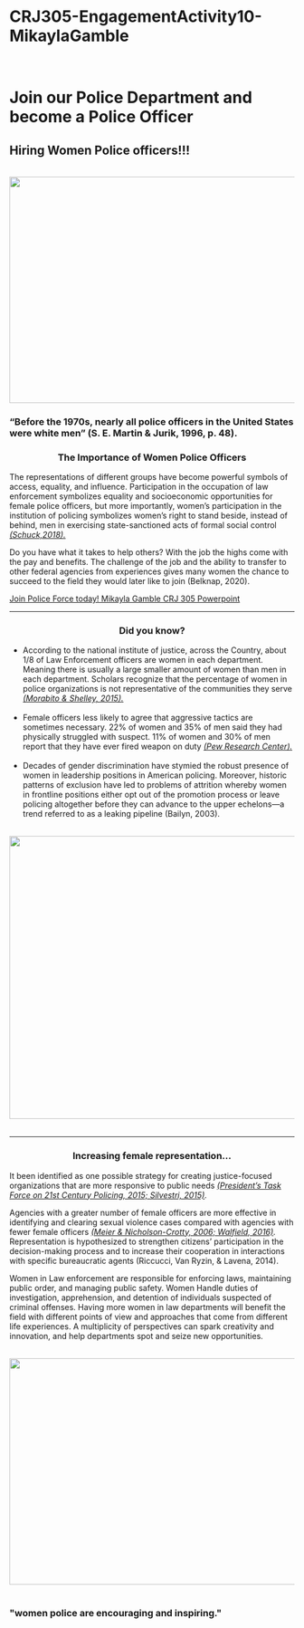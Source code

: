 # CRJ305-EngagementActivity10-MikaylaGamble
<html> 
    <head>
            <meta charset="utf-8">
            <meta http-equiv="X-UA-Compatible" content="IE-edge">
            <meta name="viewport" content="width=device-width, initial-scale=1.0">
    <br>
  </head>
        <body>
            <h1>Join our Police Department and become a Police Officer</h1>
          <h2>Hiring Women Police officers!!!</h2>
            <br>  
            <center><img class=".mainphoto" src="https://ei.marketwatch.com/Multimedia/2020/06/09/Photos/ZH/MW-II236_police_20200609130247_ZH.jpg?uuid=0b748dd4-aa73-11ea-84c4-9c8e992d421e" width="800" height="400"></center>
          <h3>“Before the 1970s, nearly all police officers in the United States were white men” (S. E. Martin & Jurik, 1996, p. 48).</h3>
           <center><h3>The Importance of Women Police Officers</h3></center>
           <div>
    <p>The representations of different groups have become powerful symbols of access, equality, and influence. Participation in the occupation of law enforcement symbolizes equality and socioeconomic opportunities for female police officers, but more importantly, women’s participation in the institution of policing symbolizes women’s right to stand beside, instead of behind, men in exercising state-sanctioned acts of formal social control
    <a href="https://journals.sagepub.com/doi/epub/10.1177/1557085117753668"><i>(Schuck,2018).</a></i>
    </p>
    </div>
    <div>
         <p>Do you have what it takes to help others? With the job the highs come with the pay and benefits. The challenge of the job and the ability to transfer to other federal agencies from experiences gives many women the chance to succeed to the field they would later like to join (Belknap, 2020). </p>
         </div>
           <Div>
    <a href="https://1drv.ms/p/s!AqKs387LTT2r_RNhVmKAkyRFj1jx?e=lYKzgl" target="_blank">Join Police Force today! Mikayla Gamble CRJ 305 Powerpoint</a>
             </div>
             <hr>
    <center><h3>Did you know?</h3></center>
    <ul>
            <li>According to the national institute of justice, across the Country, about 1/8 of Law Enforcement officers are women in each department. Meaning there is usually a large smaller amount of women than men in each department. Scholars recognize that the percentage of women in police organizations is not representative of the communities they serve 
            <a href="https://journals.sagepub.com/doi/epub/10.1177/2153368715575376"><i>(Morabito & Shelley, 2015).</a></i>
            </li>
        <br>
            <li>Female officers less likely to agree that aggressive tactics are sometimes necessary. 22% of women and 35% of men said they had physically struggled with suspect. 11% of women and 30% of men report that they have ever fired weapon on duty
            <a href="https://www.pewresearch.org/fact-tank/2017/01/17/female-police-officers-on-the-job-experiences-diverge-from-those-of-male-officers/"><i>(Pew Research Center).</a></i>
            </li>
        <br>
            <li> Decades of gender discrimination have stymied the robust presence of women in leadership positions in American policing. Moreover, historic patterns of exclusion have led to problems of attrition whereby women in frontline positions either opt out of the promotion process or leave policing altogether before they can advance to the upper echelons—a trend referred to as a leaking pipeline (Bailyn, 2003).</li>
            </ul>
    <br>
   <center><img class="mainphoto" src="https://www.statista.com/graphic/1/195324/gender-distribution-of-full-time-law-enforcement-employees-in-the-us.jpg" width="800" height="500"></center>  
<br>
<hr>
<center><h3>Increasing female representation...</h3></center>
<p>It been identified as one possible strategy for creating justice-focused organizations that are more responsive to public needs 
<a href="https://cops.usdoj.gov/ric/Publications/cops-p311-pub.pdf"><i> (President’s Task Force on 21st Century Policing, 2015; Silvestri, 2015)</a>.</i>
</p>
<p>Agencies with a greater number of female officers are more effective in identifying and clearing sexual violence cases compared with agencies with fewer female officers 
<a href="https://journals.sagepub.com/doi/epub/10.1177/0020852315619222"><i>(Meier & Nicholson-Crotty, 2006; Walfield, 2016)</a>.</i> 
Representation is hypothesized to strengthen citizens’ participation in the decision-making process and to increase their cooperation in interactions with specific bureaucratic agents (Riccucci, Van Ryzin, & Lavena, 2014).</p> 
  <p> Women in Law enforcement are responsible for enforcing laws, maintaining public order, and managing public safety. Women Handle duties of investigation, apprehension, and detention of individuals suspected of criminal offenses. Having more women in law departments will benefit the field with different points of view and approaches that come from different life experiences. A multiplicity of perspectives can spark creativity and innovation, and help departments spot and seize new opportunities.</P>
  <br>
      <center><img class="img" src="https://oilcitynews.nyc3.cdn.digitaloceanspaces.com/wp-content/uploads/2019/09/CPD-Policewoman-Day-3.jpg" width="700" height="400"></center>
      <br>
  <h3>"women police are encouraging and inspiring."</h3>
     </body>
      </html>
